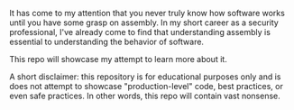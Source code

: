 It has come to my attention that you never truly know how software works until you have some grasp on assembly. In my short career as a security professional, I've already come to find that understanding assembly is essential to understanding the behavior of software. 

This repo will showcase my attempt to learn more about it.

A short disclaimer: this repository is for educational purposes only and is does not attempt to showcase "production-level" code, best practices, or even safe practices. In other words, this repo will contain vast nonsense.
